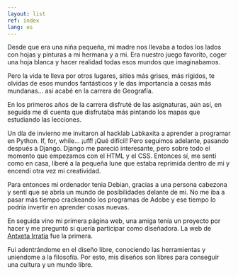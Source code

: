 ```yaml
---
layout: list
ref: index
lang: es
---
```


Desde que era una niña pequeña, mi madre nos llevaba a todos los lados con hojas y pinturas a mi hermana y a mi. Era
nuestro juego favorito, coger una hoja blanca y hacer realidad todas esos mundos que imaginabamos.

Pero la vida te lleva por otros lugares, sitios más grises, más rígidos, te olvidas de esos mundos fantásticos y le das
importancia a cosas más mundanas... así acabé en la carrera de Geografía.

En los primeros años de la carrera disfruté de las asignaturas, aún así, en seguida me di cuenta que disfrutaba más
pintando los mapas que estudiando las lecciones.

Un día de invierno me invitaron al hacklab Labkaxita a aprender a programar en Python. If, for, while... ¡uff! ¡Qué
difícil! Pero seguimos adelante, pasando después a Django. Django me pareció interesante, pero sobre todo el momento que
empezamos con el HTML y el CSS. Entonces sí, me sentí como en casa, liberé a la pequeña Iune que estaba reprimida dentro
de mi y encendí otra vez mi creatividad.

Para entonces mi ordenador tenia Debian, gracias a una persona cabezona y sentí que se abría un mundo de posibilidades
delante de mi. No me iba a pasar más tiempo crackeando los programas de Adobe y ese tiempo lo podría invertir en
aprender cosas nuevas.

En seguida vino mi primera página web, una amiga tenía un proyecto por hacer y me preguntó si quería participar como
diseñadora. La web de [Antxeta Irratia](http://iragana.antxetamedia.info/) fue la primera.

Fui adentrándome en el diseño libre, conociendo las herramientas y uniendome a la filosofía. Por esto, mis diseños son
libres para conseguir una cultura y un mundo libre.
